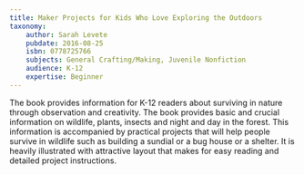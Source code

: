 ```yaml
---
title: Maker Projects for Kids Who Love Exploring the Outdoors
taxonomy:
	author: Sarah Levete
	pubdate: 2016-08-25
	isbn: 0778725766
	subjects: General Crafting/Making, Juvenile Nonfiction
	audience: K-12
	expertise: Beginner
---
```

The book provides information for K-12 readers about surviving in nature through observation and creativity. The book provides basic and crucial information on wildlife, plants, insects and night and day in the forest. This information is accompanied by practical projects that will help people survive in wildlife such as building a sundial or a bug house or a shelter. It is heavily illustrated with attractive layout that makes for easy reading and detailed project instructions.